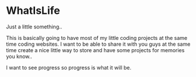 # WhatIsLife
Just a little something..

This is basically going to have most of my little coding projects at the same time coding websites.
I want to be able to share it with you guys at the same time create a nice little way to store and have some projects for memories you know..

I want to see progress so progress is what it will be. 
